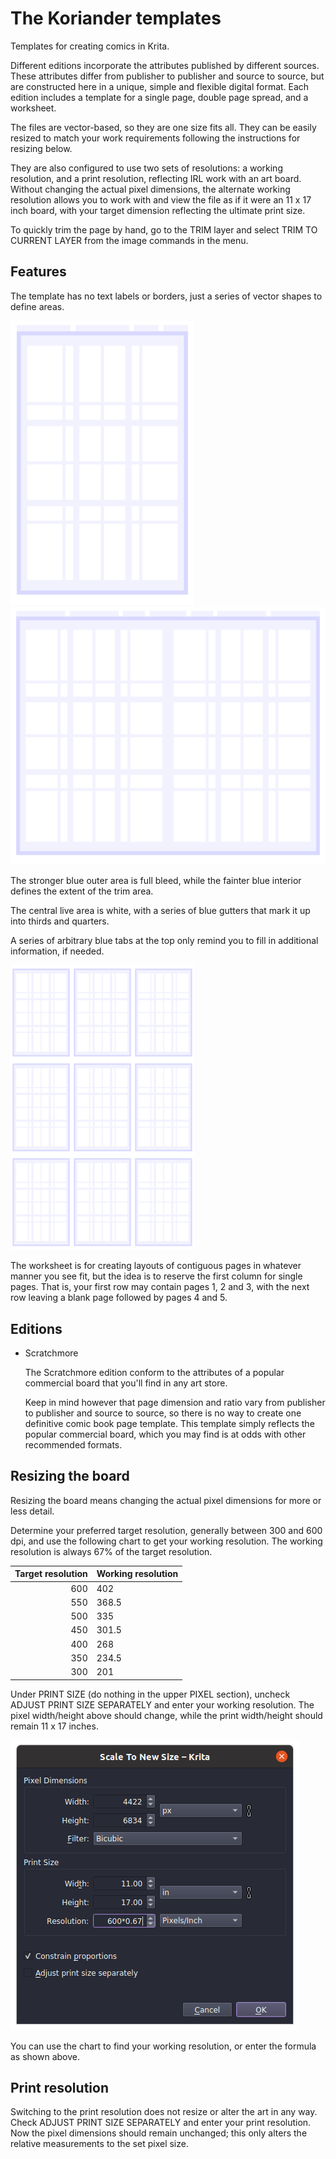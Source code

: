 # The Koriander templates

Templates for creating comics in Krita.

Different editions incorporate the attributes published by different sources. These attributes differ from publisher to publisher and source to source, but are constructed here in a unique, simple and flexible digital format. Each edition includes a template for a single page, double page spread, and a worksheet.

The files are vector-based, so they are one size fits all. They can be easily resized to match your work requirements following the instructions for resizing below.

They are also configured to use two sets of resolutions: a working resolution, and a print resolution, reflecting IRL work with an art board. Without changing the actual pixel dimensions, the alternate working resolution allows you to work with and view the file as if it were an 11 x 17 inch board, with your target dimension reflecting the ultimate print size.

To quickly trim the page by hand, go to the TRIM layer and select TRIM TO CURRENT LAYER from the image commands in the menu.

## Features

The template has no text labels or borders, just a series of vector shapes to define areas.

![Single page](img/single-page.png)![Double page](img/double-page.png)

The stronger blue outer area is full bleed, while the fainter blue interior defines the extent of the trim area.

The central live area is white, with a series of blue gutters that mark it up into thirds and quarters.

A series of arbitrary blue tabs at the top only remind you to fill in additional information, if needed.

![Worksheet](img/worksheet.png)

The worksheet is for creating layouts of contiguous pages in whatever manner you see fit, but the idea is to reserve the first column for single pages. That is, your first row may contain pages 1, 2 and 3, with the next row leaving a blank page followed by pages 4 and 5.

## Editions

* Scratchmore
    
    The Scratchmore edition conform to the attributes of a popular commercial board that you'll find in any art store.

    Keep in mind however that page dimension and ratio vary from publisher to publisher and source to source, so there is no way to create one definitive comic book page template. This template simply reflects the popular commercial board, which you may find is at odds with other recommended formats.

## Resizing the board

Resizing the board means changing the actual pixel dimensions for more or less detail.

Determine your preferred target resolution, generally between 300 and 600 dpi, and use the following chart to get your working resolution. The working resolution is always 67% of the target resolution.

Target resolution   | Working resolution
------------------: | ------------------
600                 | 402
550                 | 368.5
500                 | 335
450                 | 301.5
400                 | 268
350                 | 234.5
300                 | 201

Under PRINT SIZE (do nothing in the upper PIXEL section), uncheck ADJUST PRINT SIZE SEPARATELY and enter your working resolution. The pixel width/height above should change, while the print width/height should remain 11 x 17 inches.

![Image resize dialogue](img/image-resize-dialogue.png)

You can use the chart to find your working resolution, or enter the formula as shown above.

## Print resolution

Switching to the print resolution does not resize or alter the art in any way. Check ADJUST PRINT SIZE SEPARATELY and enter your print resolution. Now the pixel dimensions should remain unchanged; this only alters the relative measurements to the set pixel size.



